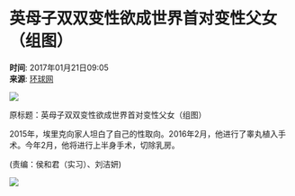 # 英母子双双变性欲成世界首对变性父女（组图）

**时间**: 2017年01月21日09:05  
**来源**: [环球网](http://www.huanqiu.com/)

![](http://www.people.com.cn/mediafile/pic/20170121/41/8796940251843002497.jpg)

原标题：英母子双双变性欲成世界首对变性父女（组图）

2015年，埃里克向家人坦白了自己的性取向。2016年2月，他进行了睾丸植入手术。今年2月，他将进行上半身手术，切除乳房。

(责编：侯和君（实习）、刘洁妍)  

![](http://counter.people.cn:8000/c.gif?id=29039763)